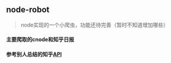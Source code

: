 ## node-robot
> node实现的一个小爬虫，功能还待完善（暂时不知道增加哪些）
#### 主要爬取的cnode和知乎日报
#### 参考别人总结的知乎[API](https://github.com/izzyleung/ZhihuDailyPurify)
